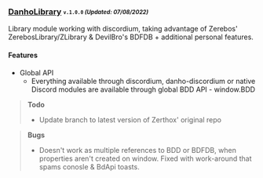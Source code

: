 ### [DanhoLibrary](/dist/bd/0DanhoLibrary.plugin.js) <sub><sup>`v.1.0.0` *(Updated: 07/08/2022)*</sup></sub>
Library module working with discordium, taking advantage of Zerebos' ZerebosLibrary/ZLibrary & DevilBro's BDFDB + additional personal features.

#### Features
* Global API
    - Everything available through discordium, danho-discordium or native Discord modules are available through global BDD API - window.BDD

> **Todo**
> * Update branch to latest version of Zerthox' original repo

> **Bugs**
> * Doesn't work as multiple references to BDD or BDFDB, when properties aren't created on window. Fixed with work-around that spams conosle & BdApi toasts.